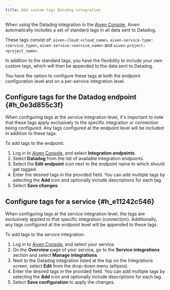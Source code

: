 ```yaml
---
title: Add custom tags Datadog integration
---
```


When using the Datadog integration in the [Aiven Console](https://console.aiven.io/), Aiven automatically includes a set of standard tags in all data sent to Datadog.

These tags consist of: `aiven-cloud:<cloud_name>`,
`aiven-service-type:<service_type>`, `aiven-service:<service_name>` and
`aiven-project:<project_name>`.

In addition to the standard tags, you have the flexibility to include
your own custom tags, which will then be appended to the data sent to
Datadog.

You have the option to configure these tags at both the endpoint
configuration level and on a per-service integration level.

## Configure tags for the Datadog endpoint {#h_0e3d855c3f}

When configuring tags at the service integration level, it's important
to note that these tags apply exclusively to the specific integration or
connection being configured. Any tags configured at the endpoint level
will be included in addition to these tags.

To add tags to the endpoint:

1.  Log in to [Aiven Console](https://console.aiven.io/), and select
    **Integration endpoints**.
2.  Select **Datadog** from the list of available integration endpoints.
3.  Select the **Edit endpoint** icon next to the endpoint name to
    which should get tagged.
4.  Enter the desired tags in the provided field. You can add multiple
    tags by selecting the **Add** icon and optionally include
    descriptions for each tag.
5.  Select **Save changes**.

## Configure tags for a service {#h_e11242c546}

When configuring tags at the service integration level, the tags are
exclusively applied to that specific integration (connection).
Additionally, any tags configured at the endpoint level will be appended
to these tags.

To add tags to the service integration:

1.  Log in to [Aiven Console](https://console.aiven.io/), and select
    your service.
2.  On the **Overview** page of your service, go to the **Service
    integrations** section and select **Manage integrations**.
3.  Next to the Datadog integration listed at the top on the
    Integrations screen, select **Edit** from the drop-down menu
    (ellipsis).
4.  Enter the desired tags in the provided field. You can add multiple
    tags by selecting the **Add** icon and optionally include
    descriptions for each tag.
5.  Select **Save configuration** to apply the changes.
